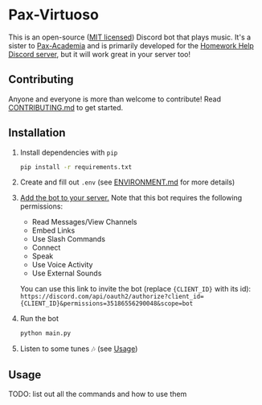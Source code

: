 # Pax-Virtuoso
This is an open-source ([MIT licensed](./LICENSE)) Discord bot that plays music. It's a sister to [Pax-Academia](https://github.com/Arborym/Pax-Academia) and is primarily developed for the [Homework Help Discord server](https://discord.gg/homework), but it will work great in your server too!

## Contributing
Anyone and everyone is more than welcome to contribute! Read [CONTRIBUTING.md](./CONTRIBUTING.md) to get started.

## Installation
1. Install dependencies with `pip`
    ```sh
    pip install -r requirements.txt
    ```
2. Create and fill out `.env` (see [ENVIRONMENT.md](./ENVIRONMENT.md) for more details)
3. [Add the bot to your server.](https://discordpy.readthedocs.io/en/stable/discord.html#inviting-your-bot) Note that this bot requires the following permissions:
    - Read Messages/View Channels
    - Embed Links
    - Use Slash Commands
    - Connect
    - Speak
    - Use Voice Activity
    - Use External Sounds

    You can use this link to invite the bot (replace `{CLIENT_ID}` with its id):\
    `https://discord.com/api/oauth2/authorize?client_id={CLIENT_ID}&permissions=35186556290048&scope=bot`
4. Run the bot
    ```sh
    python main.py
    ```
5. Listen to some tunes 🎶 (see [Usage](#Usage))

## Usage
TODO: list out all the commands and how to use them
